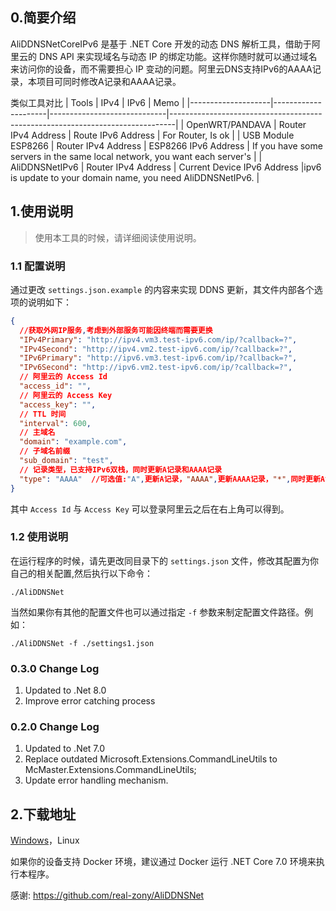 ## 0.简要介绍

AliDDNSNetCoreIPv6 是基于 .NET Core 开发的动态 DNS 解析工具，借助于阿里云的 DNS API 来实现域名与动态 IP 的绑定功能。这样你随时就可以通过域名来访问你的设备，而不需要担心 IP 变动的问题。阿里云DNS支持IPv6的AAAA记录，本项目可同时修改A记录和AAAA记录。

类似工具对比
| Tools              | IPv4                | IPv6                        | Memo                                                                          |
|--------------------|---------------------|-----------------------------|-------------------------------------------------------------------------------|
| OpenWRT/PANDAVA    | Router IPv4 Address | Route IPv6 Address          | For Router, Is ok                                                             |
| USB Module ESP8266 | Router IPv4 Address | ESP8266 IPv6 Address        |  If you have some servers in the same local network, you want each server's   |
| AliDDNSNetIPv6     | Router IPv4 Address | Current Device IPv6 Address |ipv6 is update to your domain name, you need AliDDNSNetIPv6.                   |

## 1.使用说明

> 使用本工具的时候，请详细阅读使用说明。

### 1.1 配置说明

通过更改 ```settings.json.example``` 的内容来实现 DDNS 更新，其文件内部各个选项的说明如下：

```json
{
  //获取外网IP服务,考虑到外部服务可能因终端而需要更换
  "IPv4Primary": "http://ipv4.vm3.test-ipv6.com/ip/?callback=?",
  "IPv4Second": "http://ipv4.vm2.test-ipv6.com/ip/?callback=?",
  "IPv6Primary": "http://ipv6.vm3.test-ipv6.com/ip/?callback=?",
  "IPv6Second": "http://ipv6.vm2.test-ipv6.com/ip/?callback=?",
  // 阿里云的 Access Id
  "access_id": "",
  // 阿里云的 Access Key
  "access_key": "",
  // TTL 时间
  "interval": 600,
  // 主域名
  "domain": "example.com",
  // 子域名前缀
  "sub_domain": "test",
  // 记录类型，已支持IPv6双栈，同时更新A记录和AAAA记录
  "type": "AAAA"  //可选值:"A",更新A记录，"AAAA",更新AAAA记录，"*",同时更新A记录和AAAA记录。
}
```

其中 ```Access Id``` 与 ```Access Key``` 可以登录阿里云之后在右上角可以得到。

### 1.2 使用说明

在运行程序的时候，请先更改同目录下的 ```settings.json``` 文件，修改其配置为你自己的相关配置,然后执行以下命令：

```shell
./AliDDNSNet
```

当然如果你有其他的配置文件也可以通过指定 ```-f``` 参数来制定配置文件路径。例如：

```shell
./AliDDNSNet -f ./settings1.json
```

### 0.3.0 Change Log
1. Updated to .Net 8.0
2. Improve error catching process

### 0.2.0 Change Log
1. Updated to .Net 7.0
2. Replace outdated Microsoft.Extensions.CommandLineUtils to McMaster.Extensions.CommandLineUtils;
3. Update error handling mechanism.

## 2.下载地址

[Windows](https://github.com/jopny/AliDDNSNetCoreIPv6/releases/download/v0.2.0/AliDDNSNetCoreIPv6-0.2.0.zip)，Linux

如果你的设备支持 Docker 环境，建议通过 Docker 运行 .NET Core 7.0 环境来执行本程序。

感谢:
https://github.com/real-zony/AliDDNSNet
